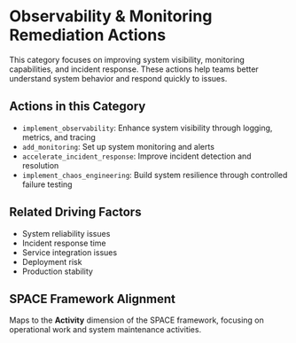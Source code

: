 # Observability & Monitoring Remediation Actions

This category focuses on improving system visibility, monitoring capabilities, and incident response. These actions help teams better understand system behavior and respond quickly to issues.

## Actions in this Category
- `implement_observability`: Enhance system visibility through logging, metrics, and tracing
- `add_monitoring`: Set up system monitoring and alerts
- `accelerate_incident_response`: Improve incident detection and resolution
- `implement_chaos_engineering`: Build system resilience through controlled failure testing

## Related Driving Factors
- System reliability issues
- Incident response time
- Service integration issues
- Deployment risk
- Production stability

## SPACE Framework Alignment
Maps to the **Activity** dimension of the SPACE framework, focusing on operational work and system maintenance activities. 